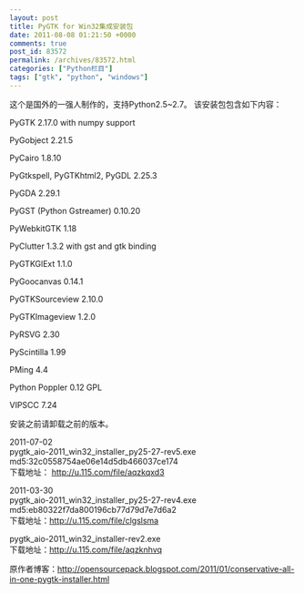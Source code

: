 ```yaml
---
layout: post
title: PyGTK for Win32集成安装包
date: 2011-08-08 01:21:50 +0000
comments: true
post_id: 83572
permalink: /archives/83572.html
categories: ["Python栏目"]
tags: ["gtk", "python", "windows"]
---
```


这个是国外的一强人制作的，支持Python2.5~2.7。
该安装包包含如下内容：

PyGTK 2.17.0 with numpy support

PyGobject 2.21.5

PyCairo 1.8.10

PyGtkspell, PyGTKhtml2, PyGDL 2.25.3

PyGDA 2.29.1

PyGST (Python Gstreamer) 0.10.20

PyWebkitGTK 1.18

PyClutter 1.3.2 with gst and gtk binding

PyGTKGlExt 1.1.0

PyGoocanvas 0.14.1

PyGTKSourceview 2.10.0

PyGTKImageview 1.2.0

PyRSVG 2.30

PyScintilla 1.99

PMing 4.4

Python Poppler 0.12 GPL

VIPSCC 7.24

安装之前请卸载之前的版本。

2011-07-02  
pygtk_aio-2011_win32_installer_py25-27-rev5.exe  
md5:32c0558754ae06e14d5db466037ce174  
下载地址： http://u.115.com/file/aqzkqxd3

2011-03-30  
pygtk_aio-2011_win32_installer_py25-27-rev4.exe  
md5:eb80322f7da800196cb77d79d7e7d6a2  
下载地址：http://u.115.com/file/clgslsma

pygtk_aio-2011_win32_installer-rev2.exe  
下载地址：http://u.115.com/file/aqzknhvq

原作者博客：http://opensourcepack.blogspot.com/2011/01/conservative-all-in-one-pygtk-installer.html
